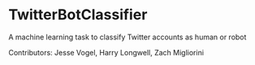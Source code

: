# TwitterBotClassifier
A machine learning task to classify Twitter accounts as human or robot

Contributors: Jesse Vogel, Harry Longwell, Zach Migliorini
